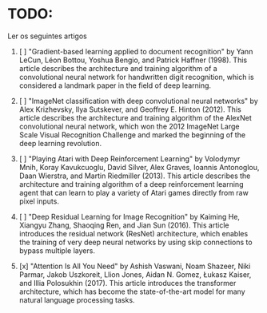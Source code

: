 


# TODO:
Ler os seguintes artigos
1. [ ]  "Gradient-based learning applied to document recognition" by Yann LeCun, Léon Bottou, Yoshua Bengio, and Patrick Haffner (1998). This article describes the architecture and training algorithm of a convolutional neural network for handwritten digit recognition, which is considered a landmark paper in the field of deep learning.
    
2.  [ ] "ImageNet classification with deep convolutional neural networks" by Alex Krizhevsky, Ilya Sutskever, and Geoffrey E. Hinton (2012). This article describes the architecture and training algorithm of the AlexNet convolutional neural network, which won the 2012 ImageNet Large Scale Visual Recognition Challenge and marked the beginning of the deep learning revolution.
    
3.  [ ] "Playing Atari with Deep Reinforcement Learning" by Volodymyr Mnih, Koray Kavukcuoglu, David Silver, Alex Graves, Ioannis Antonoglou, Daan Wierstra, and Martin Riedmiller (2013). This article describes the architecture and training algorithm of a deep reinforcement learning agent that can learn to play a variety of Atari games directly from raw pixel inputs.
    
4.  [ ] "Deep Residual Learning for Image Recognition" by Kaiming He, Xiangyu Zhang, Shaoqing Ren, and Jian Sun (2016). This article introduces the residual network (ResNet) architecture, which enables the training of very deep neural networks by using skip connections to bypass multiple layers.
    
5.  [x] "Attention Is All You Need" by Ashish Vaswani, Noam Shazeer, Niki Parmar, Jakob Uszkoreit, Llion Jones, Aidan N. Gomez, Łukasz Kaiser, and Illia Polosukhin (2017). This article introduces the transformer architecture, which has become the state-of-the-art model for many natural language processing tasks.